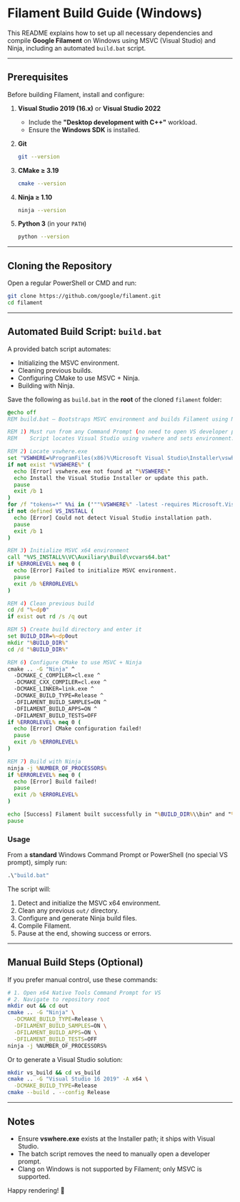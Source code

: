 # Filament Build Guide (Windows)

This README explains how to set up all necessary dependencies and compile **Google Filament** on Windows using MSVC (Visual Studio) and Ninja, including an automated `build.bat` script.

---

## Prerequisites

Before building Filament, install and configure:

1. **Visual Studio 2019 (16.x)** or **Visual Studio 2022**

   * Include the **"Desktop development with C++"** workload.
   * Ensure the **Windows SDK** is installed.

2. **Git**

   ```bash
   git --version
   ```

3. **CMake ≥ 3.19**

   ```bash
   cmake --version
   ```

4. **Ninja ≥ 1.10**

   ```bash
   ninja --version
   ```

5. **Python 3** (in your `PATH`)

   ```bash
   python --version
   ```

---

## Cloning the Repository

Open a regular PowerShell or CMD and run:

```bash
git clone https://github.com/google/filament.git
cd filament
```

---

## Automated Build Script: `build.bat`

A provided batch script automates:

* Initializing the MSVC environment.
* Cleaning previous builds.
* Configuring CMake to use MSVC + Ninja.
* Building with Ninja.

Save the following as `build.bat` in the **root** of the cloned `filament` folder:

```bat
@echo off
REM build.bat – Bootstraps MSVC environment and builds Filament using Ninja

REM 1) Must run from any Command Prompt (no need to open VS developer prompt manually)
REM    Script locates Visual Studio using vswhere and sets environment.

REM 2) Locate vswhere.exe
set "VSWHERE=%ProgramFiles(x86)%\Microsoft Visual Studio\Installer\vswhere.exe"
if not exist "%VSWHERE%" (
  echo [Error] vswhere.exe not found at "%VSWHERE%"
  echo Install the Visual Studio Installer or update this path.
  pause
  exit /b 1
)
for /f "tokens=*" %%i in ('""%VSWHERE%" -latest -requires Microsoft.VisualStudio.Component.VC.Tools.x86.x64 -property installationPath"') do set "VS_INSTALL=%%i"
if not defined VS_INSTALL (
  echo [Error] Could not detect Visual Studio installation path.
  pause
  exit /b 1
)

REM 3) Initialize MSVC x64 environment
call "%VS_INSTALL%\VC\Auxiliary\Build\vcvars64.bat"
if %ERRORLEVEL% neq 0 (
  echo [Error] Failed to initialize MSVC environment.
  pause
  exit /b %ERRORLEVEL%
)

REM 4) Clean previous build
cd /d "%~dp0"
if exist out rd /s /q out

REM 5) Create build directory and enter it
set BUILD_DIR=%~dp0out
mkdir "%BUILD_DIR%"
cd /d "%BUILD_DIR%"

REM 6) Configure CMake to use MSVC + Ninja
cmake .. -G "Ninja" ^
  -DCMAKE_C_COMPILER=cl.exe ^
  -DCMAKE_CXX_COMPILER=cl.exe ^
  -DCMAKE_LINKER=link.exe ^
  -DCMAKE_BUILD_TYPE=Release ^
  -DFILAMENT_BUILD_SAMPLES=ON ^
  -DFILAMENT_BUILD_APPS=ON ^
  -DFILAMENT_BUILD_TESTS=OFF
if %ERRORLEVEL% neq 0 (
  echo [Error] CMake configuration failed!
  pause
  exit /b %ERRORLEVEL%
)

REM 7) Build with Ninja
ninja -j %NUMBER_OF_PROCESSORS%
if %ERRORLEVEL% neq 0 (
  echo [Error] Build failed!
  pause
  exit /b %ERRORLEVEL%
)

echo [Success] Filament built successfully in "%BUILD_DIR%\\bin" and "%BUILD_DIR%\\lib"
pause
```

### Usage

From a **standard** Windows Command Prompt or PowerShell (no special VS prompt), simply run:

```bat
.\"build.bat"
```

The script will:

1. Detect and initialize the MSVC x64 environment.
2. Clean any previous `out/` directory.
3. Configure and generate Ninja build files.
4. Compile Filament.
5. Pause at the end, showing success or errors.

---

## Manual Build Steps (Optional)

If you prefer manual control, use these commands:

```bash
# 1. Open x64 Native Tools Command Prompt for VS
# 2. Navigate to repository root
mkdir out && cd out
cmake .. -G "Ninja" \
  -DCMAKE_BUILD_TYPE=Release \
  -DFILAMENT_BUILD_SAMPLES=ON \
  -DFILAMENT_BUILD_APPS=ON \
  -DFILAMENT_BUILD_TESTS=OFF
ninja -j %NUMBER_OF_PROCESSORS%
```

Or to generate a Visual Studio solution:

```bash
mkdir vs_build && cd vs_build
cmake .. -G "Visual Studio 16 2019" -A x64 \
  -DCMAKE_BUILD_TYPE=Release
cmake --build . --config Release
```

---

## Notes

* Ensure **vswhere.exe** exists at the Installer path; it ships with Visual Studio.
* The batch script removes the need to manually open a developer prompt.
* Clang on Windows is not supported by Filament; only MSVC is supported.

Happy rendering! 🎉
